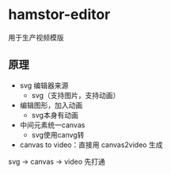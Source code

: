 # hamstor-editor

用于生产视频模版

## 原理

- svg 编辑器来源
  - svg（支持图片，支持动画）
- 编辑图形，加入动画
  - svg本身有动画
- 中间元素统一canvas
  - svg使用canvg转
- canvas to video：直接用 canvas2video 生成

svg -> canvas -> video 先打通
